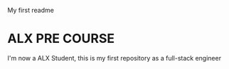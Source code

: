 My first readme
# ALX PRE COURSE
I'm now a ALX Student, this is my first repository as a full-stack engineer



